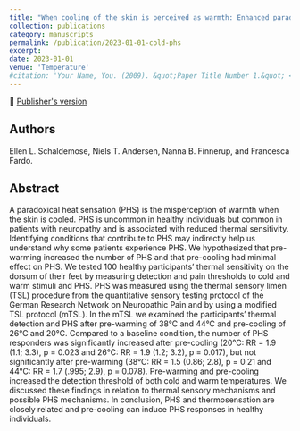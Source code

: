 ```yaml
---
title: "When cooling of the skin is perceived as warmth: Enhanced paradoxical heat sensation by pre-cooling of the skin in healthy individuals"
collection: publications
category: manuscripts
permalink: /publication/2023-01-01-cold-phs
excerpt:
date: 2023-01-01
venue: 'Temperature'
#citation: 'Your Name, You. (2009). &quot;Paper Title Number 1.&quot; <i>Journal 1</i>. 1(1).'
---
```


<!--more-->

📄 [Publisher's version](https://www.tandfonline.com/doi/pdf/10.1080/23328940.2022.2088028) 

## Authors
Ellen L. Schaldemose, Niels T. Andersen, Nanna B. Finnerup, and Francesca Fardo.

## Abstract

A paradoxical heat sensation (PHS) is the misperception of warmth when the skin is cooled. PHS is
uncommon in healthy individuals but common in patients with neuropathy and is associated with
reduced thermal sensitivity. Identifying conditions that contribute to PHS may indirectly help us
understand why some patients experience PHS. We hypothesized that pre-warming increased the
number of PHS and that pre-cooling had minimal effect on PHS. We tested 100 healthy participants’ thermal sensitivity on the dorsum of their feet by measuring detection and pain thresholds
to cold and warm stimuli and PHS. PHS was measured using the thermal sensory limen (TSL)
procedure from the quantitative sensory testing protocol of the German Research Network on
Neuropathic Pain and by using a modified TSL protocol (mTSL). In the mTSL we examined the
participants’ thermal detection and PHS after pre-warming of 38°C and 44°C and pre-cooling of
26°C and 20°C. Compared to a baseline condition, the number of PHS responders was significantly
increased after pre-cooling (20°C: RR = 1.9 (1.1; 3.3), p = 0.023 and 26°C: RR = 1.9 (1.2; 3.2),
p = 0.017), but not significantly after pre-warming (38°C: RR = 1.5 (0.86; 2.8), p = 0.21 and 44°C:
RR = 1.7 (.995; 2.9), p = 0.078). Pre-warming and pre-cooling increased the detection threshold of
both cold and warm temperatures. We discussed these findings in relation to thermal sensory
mechanisms and possible PHS mechanisms. In conclusion, PHS and thermosensation are closely
related and pre-cooling can induce PHS responses in healthy individuals.
